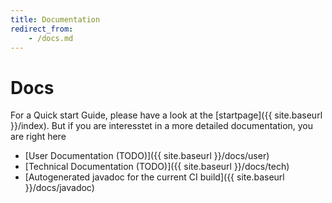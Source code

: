 ```yaml
---
title: Documentation
redirect_from:
    - /docs.md
---
```

# Docs
For a Quick start Guide, please have a look at the [startpage]({{ site.baseurl }}/index). But if you are interesstet in a more detailed documentation, you are right here  
  * [User Documentation (TODO)]({{ site.baseurl }}/docs/user)
  * [Technical Documentation (TODO)]({{ site.baseurl }}/docs/tech)
  * [Autogenerated javadoc for the current CI build]({{ site.baseurl }}/docs/javadoc)
